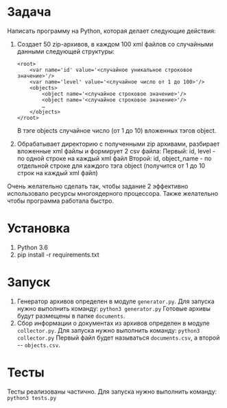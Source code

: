 # Задача

Написать программу на Python, которая делает следующие действия:

1. Создает 50 zip-архивов, в каждом 100 xml файлов со случайными данными следующей структуры:
	```
	<root>
		<var name='id' value='<случайное уникальное строковое значение>'/>
		<var name='level' value='<случайное число от 1 до 100>'/>
		<objects>
			<object name='<случайное строковое значение>'/>
			<object name='<случайное строковое значение>'/>
			…
		</objects>
	</root>
	```
    В тэге objects случайное число (от 1 до 10) вложенных тэгов object.

2. Обрабатывает директорию с полученными zip архивами, разбирает вложенные xml файлы и формирует 2 csv файла:
Первый: id, level - по одной строке на каждый xml файл
Второй: id, object_name - по отдельной строке для каждого тэга object (получится от 1 до 10 строк на каждый xml файл)

Очень желательно сделать так, чтобы задание 2 эффективно использовало ресурсы многоядерного процессора.
Также желательно чтобы программа работала быстро.


# Установка

1. Python 3.6
2. pip install -r requirements.txt


# Запуск

1. Генератор архивов определен в модуле `generator.py`. Для запуска нужно выполнить команду:
    ``` python3 generator.py ```
    Готовые архивы будут размещены в папке `documents`.
2. Сбор информации о документах из архивов определен в модуле `collector.py`. Для запуска нужно выполнить команду:
    ``` python3 collector.py ```
    Первый файл будет называться `documents.csv`, а второй -- `objects.csv`.


# Тесты

Тесты реализованы частично. Для запуска нужно выполнить команду:
``` python3 tests.py ```
